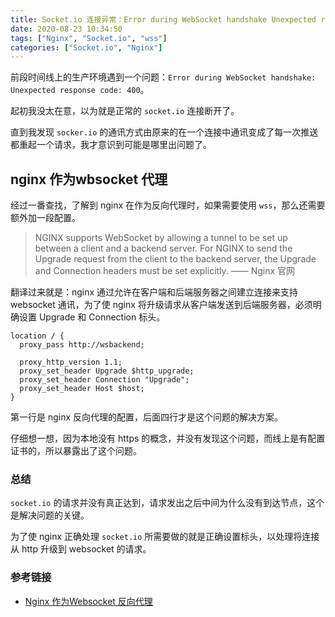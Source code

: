 ```yaml
---
title: Socket.io 连接异常：Error during WebSocket handshake Unexpected response code 400
date: 2020-08-23 10:34:50
tags: ["Nginx", "Socket.io", "wss"]
categories: ["Socket.io", "Nginx"]
---
```


前段时间线上的生产环境遇到一个问题：`Error during WebSocket handshake: Unexpected response code: 400`。

起初我没太在意，以为就是正常的 `socket.io` 连接断开了。

直到我发现 `socker.io` 的通讯方式由原来的在一个连接中通讯变成了每一次推送都重起一个请求，我才意识到可能是哪里出问题了。

<!-- more -->

## nginx 作为wbsocket 代理
经过一番查找，了解到 nginx 在作为反向代理时，如果需要使用 `wss`，那么还需要额外加一段配置。

> NGINX supports WebSocket by allowing a tunnel to be set up between a client and a backend server. For NGINX to send the Upgrade request from the client to the backend server, the Upgrade and Connection headers must be set explicitly.  —— Nginx 官网

翻译过来就是：nginx 通过允许在客户端和后端服务器之间建立连接来支持 websocket 通讯，为了使 nginx 将升级请求从客户端发送到后端服务器，必须明确设置 Upgrade 和 Connection 标头。

```
location / {
  proxy_pass http://wsbackend;
  
  proxy_http_version 1.1;
  proxy_set_header Upgrade $http_upgrade;
  proxy_set_header Connection "Upgrade";
  proxy_set_header Host $host;
}
```
第一行是 nginx 反向代理的配置，后面四行才是这个问题的解决方案。

仔细想一想，因为本地没有 https 的概念，并没有发现这个问题，而线上是有配置证书的，所以暴露出了这个问题。

### 总结
`socket.io` 的请求并没有真正达到，请求发出之后中间为什么没有到达节点，这个是解决问题的关键。

为了使 nginx 正确处理 `socket.io` 所需要做的就是正确设置标头，以处理将连接从 http 升级到 websocket 的请求。

### 参考链接
* [Nginx 作为Websocket 反向代理](https://www.nginx.com/blog/websocket-nginx/)
